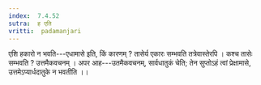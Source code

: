```yaml
---
index:  7.4.52
sutra:  ह एति
vritti:  padamanjari
---
```


एशि हकारो न भवति---एधामासे इति, किं कारणम् ? तासेर्य एकारः सम्भवति तत्रेवास्तेरपि । कश्च तासेः सम्भवति ? उत्तमैकवचनम् । अपर आह---उतमैकवचनम्, सार्वधातुकं चेति; तेन सुप्तोऽहं त्वां प्रेक्षामासे, उत्तमेऽप्यार्धदातुके न भवतीति ।।
